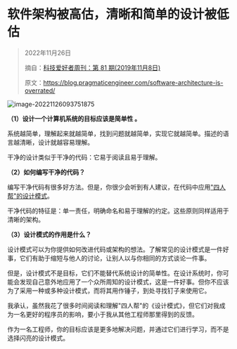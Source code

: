 # 软件架构被高估，清晰和简单的设计被低估

>   2022年11月26日
>
>   摘自：[科技爱好者周刊：第 81 期(2019年11月8日)](https://www.ruanyifeng.com/blog/2019/11/weekly-issue-81.html)
>
>   原文：https://blog.pragmaticengineer.com/software-architecture-is-overrated/

![image-20221126093751875](../../assets/image-20221126093751875.png)

**（1）设计一个计算机系统的目标应该是简单性 。**

系统越简单，理解起来就越简单，找到问题就越简单，实现它就越简单。描述的语言越清晰，设计就越容易理解。

干净的设计类似于干净的代码：它易于阅读且易于理解。

**（2）如何编写干净的代码？**

编写干净代码有很多好方法。但是，你很少会听到有人建议，在代码中应用["四人帮"的设计模式](https://baike.baidu.com/item/%E8%BD%AF%E4%BB%B6%E8%AE%BE%E8%AE%A1%E6%A8%A1%E5%BC%8F/2117635?fromModule=search-result_lemma)。

干净代码的特征是：单一责任，明确命名和易于理解的约定。这些原则同样适用于清晰的架构。

**（3）设计模式的作用是什么？**

设计模式可以为你提供如何改进代码或架构的想法。了解常见的设计模式是一件好事，它们有助于缩短与他人的讨论，让别人以与你相同的方式谈论一件事。

但是，设计模式不是目标，它们不能替代系统设计的简单性。在设计系统时，你可能会发现自己意外地应用了一个众所周知的设计模式，这是一件好事。但你不应该为了采用一种或多种设计模式，而将其用作锤子，到处寻找钉子来使用它。

我承认，虽然我花了很多时间阅读和理解"四人帮"的《设计模式》，但它们对我成为一名更好的程序员的影响，要小于我从其他工程师那里得到的反馈。

作为一名工程师，你的目标应该是更多地解决问题，并通过它们进行学习，而不是选择闪亮的设计模式。